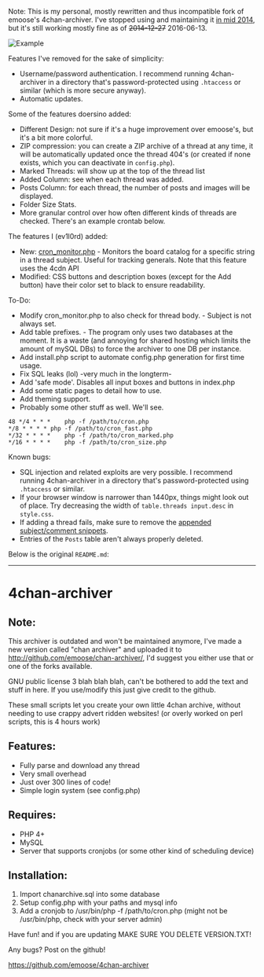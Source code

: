 Note: This is my personal, mostly rewritten and thus incompatible fork of emoose's 4chan-archiver. I've stopped using and maintaining it [in mid 2014](https://www.youtube.com/watch?v=Hhx6IfKrvEQ), but it's still working mostly fine as of ~~2014-12-27~~ 2016-06-13.

![Example](https://raw.githubusercontent.com/ev1l0rd/4chan-archiver/master/screenshot.jpg)

Features I've removed for the sake of simplicity:
* Username/password authentication. I recommend running 4chan-archiver in a directory that's password-protected using `.htaccess` or similar (which is more secure anyway).
* Automatic updates.

Some of the features doersino added:
* Different Design: not sure if it's a huge improvement over emoose's, but it's a bit more colorful.
* ZIP compression: you can create a ZIP archive of a thread at any time, it will be automatically updated once the thread 404's (or created if none exists, which you can deactivate in `config.php`).
* Marked Threads: will show up at the top of the thread list
* Added Column: see when each thread was added.
* Posts Column: for each thread, the number of posts and images will be displayed.
* Folder Size Stats.
* More granular control over how often different kinds of threads are checked. There's an example crontab below.

The features I (ev1l0rd) added:
* New: [cron_monitor.php](https://github.com/ev1l0rd/4chan-archiver/wiki/cron_monitor.php) - Monitors the board catalog for a specific string in a thread subject. Useful for tracking generals. Note that this feature uses the 4cdn API
* Modified: CSS buttons and description boxes (except for the Add button) have their color set to black to ensure readability.

To-Do:
* Modify cron_monitor.php to also check for thread body. - Subject is not always set.
* Add table prefixes. - The program only uses two databases at the moment. It is a waste (and annoying for shared hosting which limits the amount of mySQL DBs) to force the archiver to one DB per instance.
* Add install.php script to automate config.php generation for first time usage.
* Fix SQL leaks (lol) -very much in the longterm-
* Add 'safe mode'. Disables all input boxes and buttons in index.php
* Add some static pages to detail how to use.
* Add theming support.
* Probably some other stuff as well. We'll see.

```
48 */4 * * *	php -f /path/to/cron.php
*/8 * * * *	php -f /path/to/cron_fast.php
*/32 * * * *	php -f /path/to/cron_marked.php
*/16 * * * *	php -f /path/to/cron_size.php
```

Known bugs:
* SQL injection and related exploits are very possible. I recommend running 4chan-archiver in a directory that's password-protected using `.htaccess` or similar.
* If your browser window is narrower than 1440px, things might look out of place. Try decreasing the width of `table.threads input.desc` in `style.css`.
* If adding a thread fails, make sure to remove the [appended subject/comment snippets](http://blog.4chan.org/post/82477681005/upcoming-namespace-changes).
* Entries of the `Posts` table aren't always properly deleted.

Below is the original `README.md`:

***

4chan-archiver
==============

Note:
-----
This archiver is outdated and won't be maintained anymore, I've made a new version called "chan archiver" and uploaded it to http://github.com/emoose/chan-archiver/, I'd suggest you either use that or one of the forks available.

GNU public license 3 blah blah blah, can't be bothered to add the text and stuff in here. If you use/modify this just give credit to the github.

These small scripts let you create your own little 4chan archive, without needing to use crappy advert ridden websites! (or overly worked on perl scripts, this is 4 hours work)

Features:
---------

* Fully parse and download any thread
* Very small overhead
* Just over 300 lines of code!
* Simple login system (see config.php)

Requires:
---------

* PHP 4+
* MySQL
* Server that supports cronjobs (or some other kind of scheduling device)

Installation:
-------------

1. Import chanarchive.sql into some database
2. Setup config.php with your paths and mysql info
3. Add a cronjob to /usr/bin/php -f /path/to/cron.php (might not be /usr/bin/php, check with your server admin)

Have fun! and if you are updating MAKE SURE YOU DELETE VERSION.TXT!

Any bugs? Post on the github!

https://github.com/emoose/4chan-archiver
